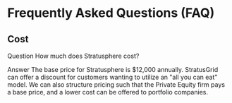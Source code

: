 # Frequently Asked Questions (FAQ)

## Cost

<p><Badge type="tip">Question</Badge>  How much does Stratusphere cost?</p>
<p><Badge type="tip">Answer</Badge> The base price for Stratusphere is $12,000 annually. StratusGrid can offer a discount for customers wanting to utilize an "all you can eat" model. We can also structure pricing such that the Private Equity firm pays a base price, and a lower cost can be offered to portfolio companies.</p>